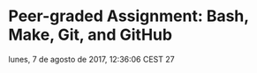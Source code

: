 # Peer-graded Assignment: Bash, Make, Git, and GitHub
lunes,  7 de agosto de 2017, 12:36:06 CEST
      27
